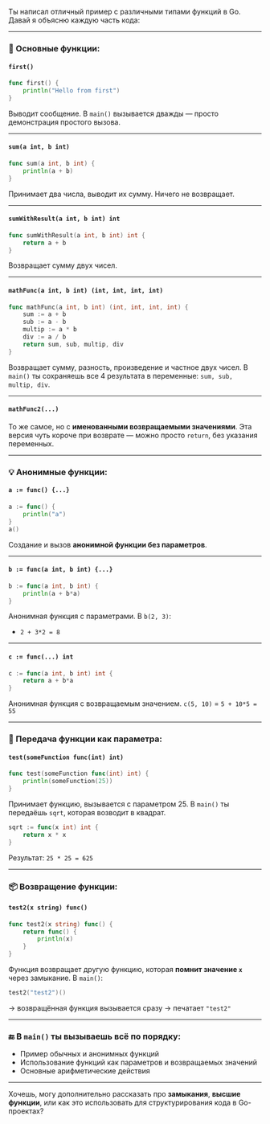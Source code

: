 Ты написал отличный пример с различными типами функций в Go. Давай я объясню каждую часть кода:

---

### 📌 Основные функции:

#### `first()`
```go
func first() {
	println("Hello from first")
}
```
Выводит сообщение. В `main()` вызывается дважды — просто демонстрация простого вызова.

---

#### `sum(a int, b int)`
```go
func sum(a int, b int) {
	println(a + b)
}
```
Принимает два числа, выводит их сумму. Ничего не возвращает.

---

#### `sumWithResult(a int, b int) int`
```go
func sumWithResult(a int, b int) int {
	return a + b
}
```
Возвращает сумму двух чисел.

---

#### `mathFunc(a int, b int) (int, int, int, int)`
```go
func mathFunc(a int, b int) (int, int, int, int) {
	sum := a + b
	sub := a - b
	multip := a * b
	div := a / b
	return sum, sub, multip, div
}
```
Возвращает сумму, разность, произведение и частное двух чисел. В `main()` ты сохраняешь все 4 результата в переменные: `sum, sub, multip, div`.

---

#### `mathFunc2(...)`
То же самое, но с **именованными возвращаемыми значениями**. Эта версия чуть короче при возврате — можно просто `return`, без указания переменных.

---

### 💡 Анонимные функции:

#### `a := func() {...}`
```go
a := func() {
	println("a")
}
a()
```
Создание и вызов **анонимной функции без параметров**.

---

#### `b := func(a int, b int) {...}`
```go
b := func(a int, b int) {
	println(a + b*a)
}
```
Анонимная функция с параметрами. В `b(2, 3)`:
- `2 + 3*2 = 8`

---

#### `c := func(...) int`
```go
c := func(a int, b int) int {
	return a + b*a
}
```
Анонимная функция с возвращаемым значением. `c(5, 10)` = `5 + 10*5 = 55`

---

### 🔄 Передача функции как параметра:

#### `test(someFunction func(int) int)`
```go
func test(someFunction func(int) int) {
	println(someFunction(25))
}
```
Принимает функцию, вызывается с параметром 25. В `main()` ты передаёшь `sqrt`, которая возводит в квадрат.

```go
sqrt := func(x int) int {
	return x * x
}
```
Результат: `25 * 25 = 625`

---

### 📦 Возвращение функции:

#### `test2(x string) func()`
```go
func test2(x string) func() {
	return func() {
		println(x)
	}
}
```
Функция возвращает другую функцию, которая **помнит значение `x`** через замыкание. В `main()`:

```go
test2("test2")()
```
→ возвращённая функция вызывается сразу → печатает `"test2"`

---

### 🔚 В `main()` ты вызываешь всё по порядку:

- Пример обычных и анонимных функций
- Использование функций как параметров и возвращаемых значений
- Основные арифметические действия

---

Хочешь, могу дополнительно рассказать про **замыкания**, **высшие функции**, или как это использовать для структурирования кода в Go-проектах?